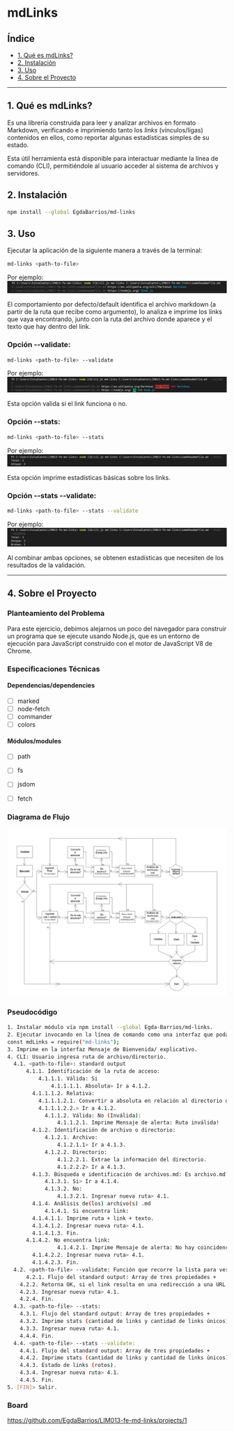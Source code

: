 # mdLinks

## Índice

* [1. Qué es mdLinks?](#1-qué-es-mdLinks?)
* [2. Instalación](#2-instalación)
* [3. Uso](#3-uso)
* [4. Sobre el Proyecto](#4-sobre-el-proyecto)


***

## 1. Qué es mdLinks?

Es una librería construida para leer y analizar archivos en formato Markdown, verificando e imprimiendo tanto los _links_ (vínculos/ligas) contenidos en ellos, como reportar algunas estadísticas simples de su estado.

Esta útil herramienta está disponible para interactuar mediante la línea de comando (CLI), permitiéndole al usuario acceder al sistema de archivos y servidores.


## 2. Instalación

```sh
npm install --global EgdaBarrios/md-links
```


## 3. Uso

Ejecutar la aplicación de la siguiente manera a través de la terminal:
```sh
md-links <path-to-file>
``` 
Por ejemplo:
![Ejecutable por default](/src/images/default.jpg)

El comportamiento por defecto/default identifica el archivo markdown (a partir de la ruta que recibe como argumento), lo analiza e imprime los links que vaya encontrando, junto con la ruta del archivo donde aparece y el texto que hay dentro del link.


### Opción --validate:
```sh
md-links <path-to-file> --validate
``` 
Por ejemplo:
![Ejecutable con opción --validate](/src/images/validate.jpg)

Esta opción valida si el link funciona o no.


### Opción --stats:
```sh
md-links <path-to-file> --stats
``` 
Por ejemplo:
![Ejecutable con opción --stats](/src/images/stats.jpg)

Esta opción imprime estadísticas básicas sobre los links.


### Opción --stats --validate:
```sh
md-links <path-to-file> --stats --validate
``` 
Por ejemplo:
![Ejecutable con opción --stats --validate](/src/images/stats_validate.jpg)

Al combinar ambas opciones, se obtenen estadísticas que necesiten de los resultados de la validación.


***

## 4. Sobre el Proyecto

### Planteamiento del Problema

Para este ejercicio, debimos alejarnos un poco del navegador para construir un programa que se ejecute usando Node.js, que es un entorno de ejecución para JavaScript construido con el motor de JavaScript V8 de Chrome. 


### Especificaciones Técnicas

#### Dependencias/dependencies
* [ ] marked
* [ ] node-fetch
* [ ] commander
* [ ] colors

#### Módulos/modules
* [ ] path
* [ ] fs
* [ ] jsdom
* [ ] fetch


### Diagrama de Flujo
![diagrama de flujo](/src/images/diagrama_de_flujo.jpg)


### Pseudocódigo
```sh
1. Instalar módulo vía npm install --global Egda-Barrios/md-links. 
2. Ejecutar invocando en la línea de comando como una interfaz que podamos importar con   require para usarlo programáticamente: 
const mdLinks = require("md-links");
3. Imprime en la interfaz Mensaje de Bienvenida/ explicativo.
4. CLI: Usuario ingresa ruta de archivo/directorio.
  4.1. <path-to-file>: standard output
	  4.1.1. Identificación de la ruta de acceso:
		  4.1.1.1. Válida: Si
			  4.1.1.1.1. Absoluta> Ir a 4.1.2.
        4.1.1.1.2. Relativa: 
          4.1.1.1.2.1. Convertir a absoluta en relación al directorio desde donde se invoca node (current working directory).
          4.1.1.1.2.2.> Ir a 4.1.2.
			4.1.1.2. Válida: No (Inválida):
				4.1.1.2.1. Imprime Mensaje de alerta: Ruta inválida!
		4.1.2. Identificación de archivo o directorio:
			4.1.2.1. Archivo:
				4.1.2.1.1> Ir a 4.1.3.
			4.1.2.2. Directorio:
				4.1.2.2.1. Extrae la información del directorio.
				4.1.2.2.2> Ir a 4.1.3.
		4.1.3. Búsqueda e identificación de archivos.md: Es archivo.md?
			4.1.3.1. Si> Ir a 4.1.4.
			4.1.3.2. No:
				4.1.3.2.1. Ingresar nueva ruta> 4.1.
		4.1.4. Análisis de(los) archivo(s) .md
			4.1.4.1. Si encuentra link:
        4.1.4.1.1. Imprime ruta + link + texto.
        4.1.4.1.2. Ingresar nueva ruta> 4.1.
        4.1.4.1.3. Fin.
      4.1.4.2. No encuentra link:
				4.1.4.2.1. Imprime Mensaje de alerta: No hay coincidencias!
        4.1.4.2.2. Ingresar nueva ruta> 4.1.
        4.1.4.2.3. Fin.
  4.2. <path-to-file> --validate: Función que recorre la lista para verificar el estado de los enlaces: Hace petición HTTP:
	  4.2.1. Flujo del standard output: Array de tres propiedades +
    4.2.2. Retorna OK, si el link resulta en una redirección a una URL que responde ok. Retorna FAIL, si no.
    4.2.3. Ingresar nueva ruta> 4.1.
    4.2.4. Fin.
  4.3. <path-to-file> --stats:
    4.3.1. Flujo del standard output: Array de tres propiedades +
    4.3.2. Imprime stats (cantidad de links y cantidad de links únicos).
    4.3.3. Ingresar nueva ruta> 4.1.
    4.4.4. Fin.
  4.4. <path-to-file> --stats --validate:
    4.4.1. Flujo del standard output: Array de tres propiedades +
    4.4.2. Imprime stats (cantidad de links y cantidad de links únicos) +
    4.4.3. Estado de links (rotos).
    4.3.4. Ingresar nueva ruta> 4.1.
    4.4.5. Fin.		
5. [FIN]> Salir.
``` 


### Board
https://github.com/EgdaBarrios/LIM013-fe-md-links/projects/1
